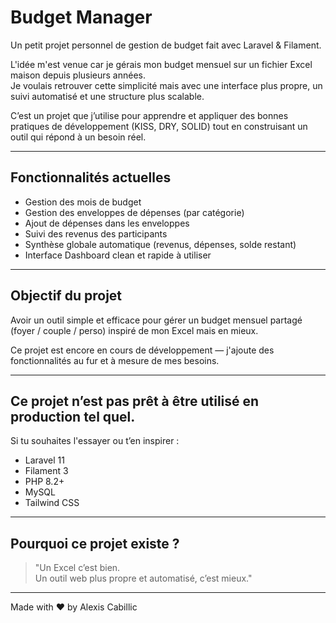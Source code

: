 # Budget Manager

Un petit projet personnel de gestion de budget fait avec Laravel & Filament.

L'idée m'est venue car je gérais mon budget mensuel sur un fichier Excel maison depuis plusieurs années.  
Je voulais retrouver cette simplicité mais avec une interface plus propre, un suivi automatisé et une structure plus scalable.

C’est un projet que j’utilise pour apprendre et appliquer des bonnes pratiques de développement (KISS, DRY, SOLID) tout en construisant un outil qui répond à un besoin réel.

---

## Fonctionnalités actuelles

- Gestion des mois de budget
- Gestion des enveloppes de dépenses (par catégorie)
- Ajout de dépenses dans les enveloppes
- Suivi des revenus des participants
- Synthèse globale automatique (revenus, dépenses, solde restant)
- Interface Dashboard clean et rapide à utiliser

---

## Objectif du projet

Avoir un outil simple et efficace pour gérer un budget mensuel partagé (foyer / couple / perso) inspiré de mon Excel mais en mieux.

Ce projet est encore en cours de développement — j'ajoute des fonctionnalités au fur et à mesure de mes besoins.

---

## Ce projet n’est pas prêt à être utilisé en production tel quel.

Si tu souhaites l'essayer ou t’en inspirer :

- Laravel 11
- Filament 3
- PHP 8.2+
- MySQL
- Tailwind CSS

---

## Pourquoi ce projet existe ?

> "Un Excel c’est bien.  
Un outil web plus propre et automatisé, c’est mieux."

---

Made with ❤️ by Alexis Cabillic